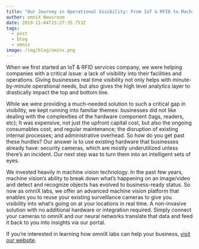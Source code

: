 ```yaml
---
title: "Our Journey in Operational Visibility: From IoT & RFID to Machine Vision"
author: omniX Newsroom
date: 2019-11-04T15:27:35.753Z
tags:
  - post
  - blog
  - omnix
image: /img/blog/ominx.png
---
```

When we first started an IoT & RFID services company, we were helping companies with a critical issue: a lack of visibility into their facilities and operations. Giving businesses real time visibility not only helps with minute-by-minute operational needs, but also gives the high level analytics layer to drastically impact the top and bottom line.

While we were providing a much-needed solution to such a critical gap in visibility, we kept running into familiar themes: businesses did not like dealing with the complexities of the hardware component (tags, readers, etc); It was expensive, not just the upfront capital cost, but also the ongoing consumables cost, and regular maintenance; the disruption of existing internal processes; and administrative overhead. So how do you get past these hurdles? Our answer is to use existing hardware that businesses already have: security cameras, which are mostly underutilized unless there’s an incident. Our next step was to turn them into an intelligent sets of eyes.

We invested heavily in machine vision technology. In the past few years, machine vision’s ability to break down what’s happening on an image/video and detect and recognize objects has evolved to business-ready status. So now as omniX labs, we offer an advanced machine vision platform that enables you to reuse your existing surveillance cameras to give you visibility into what’s going on at your locations in real time. A non-invasive solution with no additional hardware or integration required. Simply connect your cameras to omniX and our neural networks translate that data and feed it back to you into insights via our portal.

If you’re interested in learning how omniX labs can help your business, [visit our website](https://omnixlabs.com/).